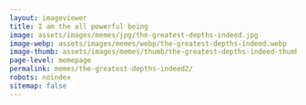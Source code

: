```yaml
---
layout: imageviewer
title: I am the all powerful being
image: assets/images/memes/jpg/the-greatest-depths-indeed.jpg
image-webp: assets/images/memes/webp/the-greatest-depths-indeed.webp
image-thumb: assets/images/memes/thumb/the-greatest-depths-indeed-thumb.jpg
page-level: memepage
permalink: memes/the-greatest-depths-indeed2/
robots: noindex
sitemap: false
---
```

